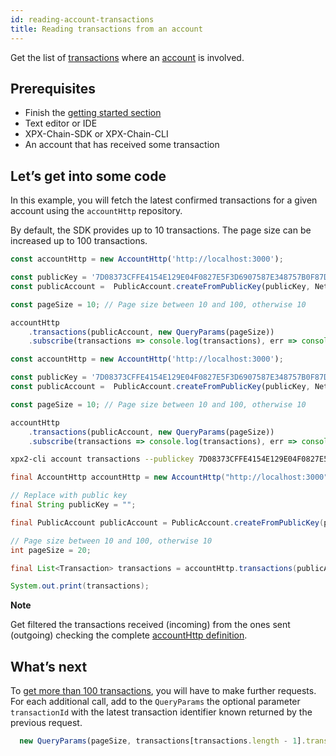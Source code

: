 ```yaml
---
id: reading-account-transactions
title: Reading transactions from an account
---
```

Get the list of [transactions](../../protocol/transaction.md) where an [account](../../built-in-features/account.md) is involved.

## Prerequisites

- Finish the [getting started section](../../getting-started/setting-up-workstation.md)
- Text editor or IDE
- XPX-Chain-SDK or XPX-Chain-CLI
- An account that has received some transaction

## Let’s get into some code

In this example, you will fetch the latest confirmed transactions for a given account using the `accountHttp` repository.

By default, the SDK provides up to 10 transactions. The page size can be increased up to 100 transactions.

<!--DOCUSAURUS_CODE_TABS-->
<!--TypeScript-->

```ts
const accountHttp = new AccountHttp('http://localhost:3000');

const publicKey = '7D08373CFFE4154E129E04F0827E5F3D6907587E348757B0F87D2F839BF88246';
const publicAccount =  PublicAccount.createFromPublicKey(publicKey, NetworkType.TEST_NET);

const pageSize = 10; // Page size between 10 and 100, otherwise 10

accountHttp
    .transactions(publicAccount, new QueryParams(pageSize))
    .subscribe(transactions => console.log(transactions), err => console.error(err));
```

<!--JavaScript-->
```js
const accountHttp = new AccountHttp('http://localhost:3000');

const publicKey = '7D08373CFFE4154E129E04F0827E5F3D6907587E348757B0F87D2F839BF88246';
const publicAccount =  PublicAccount.createFromPublicKey(publicKey, NetworkType.TEST_NET);

const pageSize = 10; // Page size between 10 and 100, otherwise 10

accountHttp
    .transactions(publicAccount, new QueryParams(pageSize))
    .subscribe(transactions => console.log(transactions), err => console.error(err));
```

<!--Bash-->
```sh
xpx2-cli account transactions --publickey 7D08373CFFE4154E129E04F0827E5F3D6907587E348757B0F87D2F839BF88246 --numtransactions 10
```

<!--Java-->
```java
final AccountHttp accountHttp = new AccountHttp("http://localhost:3000");

// Replace with public key
final String publicKey = "";

final PublicAccount publicAccount = PublicAccount.createFromPublicKey(publicKey, NetworkType.TEST_NET);

// Page size between 10 and 100, otherwise 10
int pageSize = 20;

final List<Transaction> transactions = accountHttp.transactions(publicAccount, new QueryParams(pageSize, null)).toFuture().get();

System.out.print(transactions);
```

<!--END_DOCUSAURUS_CODE_TABS-->

<div class="info">

**Note**

Get filtered the transactions received (incoming) from the ones sent (outgoing) checking the complete [accountHttp definition](https://proximax-storage.github.io/tsjs-xpx-chain-sdk/classes/_infrastructure_accounthttp_.accounthttp.html).

</div>

## What’s next

To [get more than 100 transactions](https://github.com/proximax-storage/proximax-bc-docs/blob/master/source/resources/examples/typescript/account/GettingAllConfirmedTransactions.ts), you will have to make further requests. For each additional call, add to the `QueryParams` the optional parameter `transactionId` with the latest transaction identifier known returned by the previous request.

```js
  new QueryParams(pageSize, transactions[transactions.length - 1].transactionInfo.id))
```